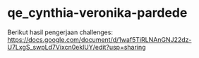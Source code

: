 # qe_cynthia-veronika-pardede

Berikut hasil pengerjaan challenges:
https://docs.google.com/document/d/1waf5TiRLNAnGNJ22dz-U7LxgS_swpLd7Vixcn0eklUY/edit?usp=sharing
